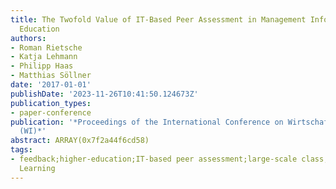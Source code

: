 ```yaml
---
title: The Twofold Value of IT-Based Peer Assessment in Management Information Systems
  Education
authors:
- Roman Rietsche
- Katja Lehmann
- Philipp Haas
- Matthias Söllner
date: '2017-01-01'
publishDate: '2023-11-26T10:41:50.124673Z'
publication_types:
- paper-conference
publication: '*Proceedings of the International Conference on Wirtschaftsinformatik
  (WI)*'
abstract: ARRAY(0x7f2a44f6cd58)
tags:
- feedback;higher-education;IT-based peer assessment;large-scale class;Technology-Mediated
  Learning
---
```

